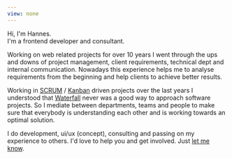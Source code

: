 ```yaml
---
view: none
---
```


Hi, I'm Hannes.  
I'm a frontend developer and consultant.  

Working on web related projects for over 10 years I went through the ups and downs of project management, client requirements, technical dept and internal communication. Nowadays this experience helps me to analyse requirements from the beginning and help clients to achieve better results.  

Working in [SCRUM][1] / [Kanban][2] driven projects over the last years I understood that [Waterfall][3] never was a good way to approach software projects. So I mediate between departments, teams and people to make sure that everybody is understanding each other and is working towards an optimal solution.  

I do development, ui/ux (concept), consulting and passing on my experience to others. I'd love to help you and get involved. Just [let me know][4].

[1]: http://en.wikipedia.org/wiki/Scrum_%28software_development%29
[2]: http://en.wikipedia.org/wiki/Kanban
[3]: http://en.wikipedia.org/wiki/Waterfall_model
[4]: mailto:hannes@htmlcss.de
